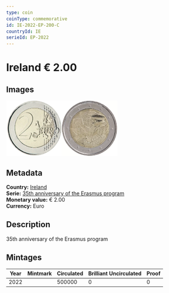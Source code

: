 ```yaml
---
type: coin
coinType: commemorative
id: IE-2022-EP-200-C
countryId: IE
serieId: EP-2022
---
```


# Ireland € 2.00

## Images

<img src="../../Images/common-2007-200.webp" height="150" alt="Front image"><img src="Images/IE-2022-200.webp" height="150" alt="Back image">

## Metadata

**Country:** [Ireland](../../Countries/Ireland/index.md)\
**Serie:** [35th anniversary of the Erasmus program](index.md)\
**Monetary value:** € 2.00\
**Currency:** Euro

## Description

35th anniversary of the Erasmus program

## Mintages

| Year | Mintmark | Circulated | Brilliant Uncirculated | Proof |
| ---- | -------- | ---------- | ---------------------- | ----- |
| 2022 |          | 500000     | 0                      | 0     |
